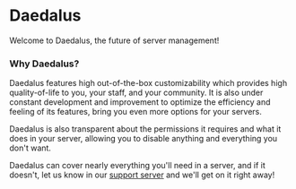 # Daedalus

Welcome to Daedalus, the future of server management!

### Why Daedalus?

Daedalus features high out-of-the-box customizability which provides high quality-of-life to you, your staff, and your community. It is also under constant development and improvement to optimize the efficiency and feeling of its features, bring you even more options for your servers.

Daedalus is also transparent about the permissions it requires and what it does in your server, allowing you to disable anything and everything you don't want.

Daedalus can cover nearly everything you'll need in a server, and if it doesn't, let us know in our [support server](https://discord.gg/7TRKfSK7EU) and we'll get on it right away!
